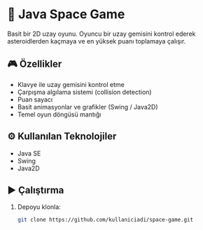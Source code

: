 # 🚀 Java Space Game

Basit bir 2D uzay oyunu. Oyuncu bir uzay gemisini kontrol ederek asteroidlerden kaçmaya ve en yüksek puanı toplamaya çalışır.

## 🎮 Özellikler
- Klavye ile uzay gemisini kontrol etme  
- Çarpışma algılama sistemi (collision detection)  
- Puan sayacı  
- Basit animasyonlar ve grafikler (Swing / Java2D)  
- Temel oyun döngüsü mantığı  

## ⚙️ Kullanılan Teknolojiler
- Java SE  
- Swing  
- Java2D  

## ▶️ Çalıştırma
1. Depoyu klonla:
   ```bash
   git clone https://github.com/kullaniciadi/space-game.git
